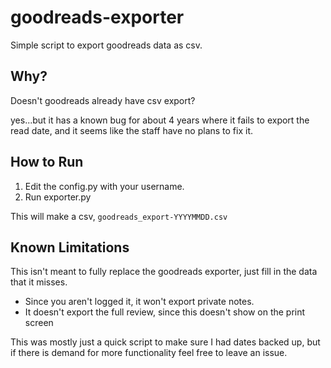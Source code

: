 # goodreads-exporter
Simple script to export goodreads data as csv.

## Why?
Doesn't goodreads already have csv export?

yes...but it has a known bug for about 4 years where it fails to export the read date, and it seems like the staff have no plans to fix it.

## How to Run
1. Edit the config.py with your username.
2. Run exporter.py

This will make a csv, `goodreads_export-YYYYMMDD.csv`

## Known Limitations
This isn't meant to fully replace the goodreads exporter, just fill in the data that it misses.
- Since you aren't logged it, it won't export private notes.
- It doesn't export the full review, since this doesn't show on the print screen

This was mostly just a quick script to make sure I had dates backed up, but if there is demand for more functionality feel free to leave an issue.
